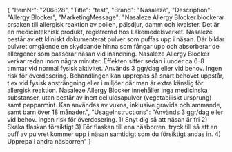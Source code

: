 {
  "ItemNr": "206828",
  "Title": "test",
  "Brand": "Nasaleze",
  "Description": "Allergy Blocker",
  "MarketingMessage": "Nasaleze Allergy Blocker blockerar orsaken till allergisk reaktion av pollen, pälsdjur, damm och kvalster. Det är en medicinteknisk produkt, registrerad hos Läkemedelsverket. Nasaleze består av ett kliniskt dokumenterat pulver som puffas upp i näsan. Där bildar pulvret omgående en skyddande hinna som fångar upp och absorberar de allergener som passerar näsan vid inandning. Nasaleze Allergy Blocker verkar redan inom några minuter. Effekten sitter sedan i under ca 6-8 timmar vid normal fysisk aktivitet. Används 3 ggr/dag eller vid behov. Ingen risk för överdosering. Behandlingen kan upprepas så snart behovet uppstår, t ex vid fysisk ansträngning eller i miljöer där man är extra känslig för allergisk reaktion. Nasaleze Allergy Blocker innehåller inga medicinska substanser, utan består av inert cellulosapulver (vegetabiliskt ursprung) samt pepparmint. Kan användas av vuxna, inklusive gravida och ammande, samt barn över 18 månader.",
  "UsageInstructions": "Används 3 ggr/dag eller vid behov.  Ingen risk för överdosering. 1) Snyt dig så att näsan är fri  2) Skaka flaskan försiktigt 3) För flaskan till ena näsborren, tryck till så att en puff av pulvret kommer upp i näsan samtidigt som du försiktigt andas in. 4) Upprepa i andra näsborren"
}